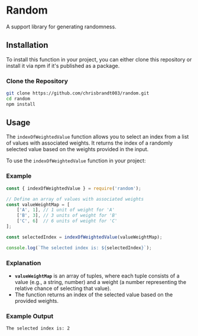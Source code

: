 # Random

A support library for generating randomness.

## Installation

To install this function in your project, you can either clone this repository or install it via npm if it's published as a package.

### Clone the Repository

```bash
git clone https://github.com/chrisbrandt003/random.git
cd random
npm install
```

## Usage

The `indexOfWeightedValue` function allows you to select an index from a list of values with associated weights. It returns the index of a randomly selected value based on the weights provided in the input.

To use the `indexOfWeightedValue` function in your project:

### Example

```js
const { indexOfWeightedValue } = require('random');

// Define an array of values with associated weights
const valueWeightMap = [
    ['A', 1], // 1 unit of weight for 'A'
    ['B', 3], // 3 units of weight for 'B'
    ['C', 6]  // 6 units of weight for 'C'
];

const selectedIndex = indexOfWeightedValue(valueWeightMap);

console.log(`The selected index is: ${selectedIndex}`);
```

### Explanation
- **`valueWeightMap`** is an array of tuples, where each tuple consists of a value (e.g., a string, number) and a weight (a number representing the relative chance of selecting that value).
- The function returns an index of the selected value based on the provided weights.

### Example Output

```bash
The selected index is: 2
```
